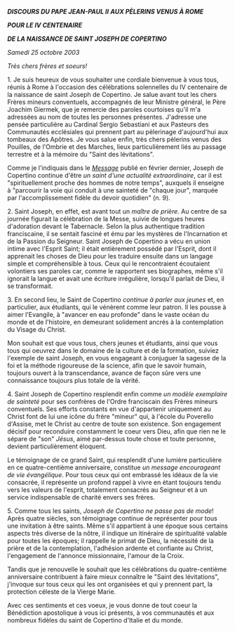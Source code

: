 ***DISCOURS DU PAPE JEAN-PAUL II*** ***AUX PÈLERINS VENUS À ROME***

***POUR LE IV CENTENAIRE***

***DE LA NAISSANCE DE SAINT JOSEPH DE COPERTINO***

*Samedi 25 octobre 2003*

*Très chers frères et soeurs!*

1. Je suis heureux de vous souhaiter une cordiale bienvenue à vous tous, réunis à Rome à l'occasion des célébrations solennelles du IV centenaire de la naissance de saint Joseph de Copertino. Je salue avant tout les chers Frères mineurs conventuels, accompagnés de leur Ministre général, le Père Joachim Giermek, que je remercie des paroles courtoises qu'il m'a adressées au nom de toutes les personnes présentes. J'adresse une pensée particulière au Cardinal Sergio Sebastiani et aux Pasteurs des Communautés ecclésiales qui prennent part au pèlerinage d'aujourd'hui aux tombeaux des Apôtres. Je vous salue enfin, très chers pèlerins venus des Pouilles, de l'Ombrie et des Marches, lieux particulièrement liés au passage terrestre et à la mémoire du "Saint des lévitations".

Comme je l'indiquais dans le *[Message](/content/john-paul-ii/fr/speeches/2003/march/documents/hf_jp-ii_spe_20030317_franciscans-giermek.html)* publié en février dernier, Joseph de Copertino continue d'être *un saint d'une actualité extraordinaire*, car il est "spirituellement proche des hommes de notre temps", auxquels il enseigne à "parcourir la voie qui conduit à une sainteté de "chaque jour", marquée par l'accomplissement fidèle du devoir quotidien" (n. 9).

2. Saint Joseph, en effet, est avant tout un *maître de prière*. Au centre de sa journée figurait la célébration de la Messe, suivie de longues heures d'adoration devant le Tabernacle. Selon la plus authentique tradition franciscaine, il se sentait fasciné et ému par les mystères de l'Incarnation et de la Passion du Seigneur. Saint Joseph de Copertino a vécu en union intime avec l'Esprit Saint; il était entièrement possédé par l'Esprit, dont il apprenait les choses de Dieu pour les traduire ensuite dans un langage simple et compréhensible à tous. Ceux qui le rencontraient écoutaient volontiers ses paroles car, comme le rapportent ses biographes, même s'il ignorait la langue et avait une écriture irrégulière, lorsqu'il parlait de Dieu, il se transformait.

3. En second lieu, le Saint de Copertino *continue à parler aux jeunes* et, en particulier, aux étudiants, qui le vénèrent comme leur patron. Il les pousse à aimer l'Evangile, à "avancer en eau profonde" dans le vaste océan du monde et de l'histoire, en demeurant solidement ancrés à la contemplation du Visage du Christ.

Mon souhait est que vous tous, chers jeunes et étudiants, ainsi que vous tous qui oeuvrez dans le domaine de la culture et de la formation, suiviez l'exemple de saint Joseph, en vous engageant à conjuguer la sagesse de la foi et la méthode rigoureuse de la science, afin que le savoir humain, toujours ouvert à la transcendance, avance de façon sûre vers une connaissance toujours plus totale de la vérité.

4. Saint Joseph de Copertino resplendit enfin comme *un modèle exemplaire de sainteté* pour ses confrères de l'Ordre franciscain des Frères mineurs conventuels. Ses efforts constants en vue d'appartenir uniquement au Christ font de lui une icône du frère "mineur" qui, à l'école du Poverello d'Assise, met le Christ au centre de toute son existence. Son engagement décisif pour reconduire constamment le coeur vers Dieu, afin que rien ne le sépare de "son" *Jésus*, aimé par-dessus toute chose et toute personne, devient particulièrement éloquent.

Le témoignage de ce grand Saint, qui resplendit d'une lumière particulière en ce quatre-centième anniversaire, constitue *un message encourageant de vie évangélique*. Pour tous ceux qui ont embrassé les idéaux de la vie consacrée, il représente un profond rappel à vivre en étant toujours tendu vers les valeurs de l'esprit, totalement consacrés au Seigneur et à un service indispensable de charité envers ses frères.

5. Comme tous les saints, *Joseph de Copertino ne passe pas de mode*! Après quatre siècles, son témoignage continue de représenter pour tous une invitation à être saints. Même s'il appartient à une époque sous certains aspects très diverse de la nôtre, il indique un itinéraire de spiritualité valable pour toutes les époques; il rappelle le primat de Dieu, la nécessité de la prière et de la contemplation, l'adhésion ardente et confiante au Christ, l'engagement de l'annonce missionnaire, l'amour de la Croix.

Tandis que je renouvelle le souhait que les célébrations du quatre-centième anniversaire contribuent à faire mieux connaître le "Saint des lévitations", j'invoque sur tous ceux qui les ont organisées et qui y prennent part, la protection céleste de la Vierge Marie.

Avec ces sentiments et ces voeux, je vous donne de tout coeur la Bénédiction apostolique à vous ici présents, à vos communautés et aux nombreux fidèles du saint de Copertino d'Italie et du monde.